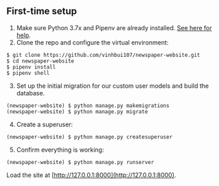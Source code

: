## First-time setup

1.  Make sure Python 3.7x and Pipenv are already installed. [See here for help](https://djangoforbeginners.com/initial-setup/).
2.  Clone the repo and configure the virtual environment:

```
$ git clone https://github.com/vinhbui107/newspaper-website.git
$ cd newspaper-website
$ pipenv install
$ pipenv shell
```

3.  Set up the initial migration for our custom user models and build the database.

```
(newspaper-website) $ python manage.py makemigrations
(newspaper-website) $ python manage.py migrate
```

4.  Create a superuser:

```
(newspaper-website) $ python manage.py createsuperuser
```

5.  Confirm everything is working:

```
(newspaper-website) $ python manage.py runserver
```

Load the site at [http://127.0.0.1:8000](http://127.0.0.1:8000).
